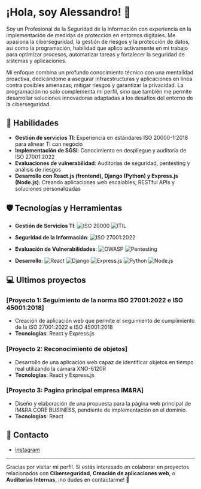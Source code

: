 # ¡Hola, soy Alessandro! 👋

Soy un Profesional de la Seguridad de la Información con experiencia en la implementación de medidas de protección en entornos digitales. Me apasiona la ciberseguridad, la gestión de riesgos y la protección de datos, así como la programación, habilidad que aplico activamente en mi trabajo para optimizar procesos, automatizar tareas y fortalecer la seguridad de sistemas y aplicaciones.

Mi enfoque combina un profundo conocimiento técnico con una mentalidad proactiva, dedicándome a asegurar infraestructuras y aplicaciones en línea contra posibles amenazas, mitigar riesgos y garantizar la privacidad. La programación no solo complementa mi perfil, sino que también me permite desarrollar soluciones innovadoras adaptadas a los desafíos del entorno de la ciberseguridad.

## 🔐 Habilidades

- **Gestión de servicios TI**: Experiencia en estándares ISO 20000-1:2018 para alinear TI con negocio
- **Implementación de SGSI**: Conocimiento en despliegue y auditoría de ISO 27001:2022
- **Evaluaciones de vulnerabilidad**: Auditorías de seguridad, pentesting y análisis de riesgos
- **Desarrollo con React.js (frontend), Django (Python) y Express.js (Node.js)**: Creando aplicaciones web escalables, RESTful APIs y soluciones personalizadas

## 🛡️ Tecnologías y Herramientas

- **Gestión de Servicios TI**: 
  ![ISO 20000](https://img.shields.io/badge/ISO%2020000-1-004584?style=for-the-badge&logo=iso&logoColor=white)
  ![ITIL](https://img.shields.io/badge/ITIL-0F7DC2?style=for-the-badge&logo=itil&logoColor=white)

- **Seguridad de la Información**: 
  ![ISO 27001:2022](https://img.shields.io/badge/ISO%2027001-004584?style=for-the-badge&logo=iso&logoColor=white)

- **Evaluación de Vulnerabilidades**: 
  ![OWASP](https://img.shields.io/badge/OWASP-000000?style=for-the-badge&logo=owasp&logoColor=white)
  ![Pentesting](https://img.shields.io/badge/Pentesting-FF6D00?style=for-the-badge&logo=metasploit&logoColor=white)

- **Desarrollo**: 
  ![React](https://img.shields.io/badge/React-61DAFB?style=for-the-badge&logo=react&logoColor=black)
  ![Django](https://img.shields.io/badge/Django-092E20?style=for-the-badge&logo=django&logoColor=white)
  ![Express.js](https://img.shields.io/badge/Express.js-000000?style=for-the-badge&logo=express&logoColor=white)
  ![Python](https://img.shields.io/badge/Python-3776AB?style=for-the-badge&logo=python&logoColor=white)
  ![Node.js](https://img.shields.io/badge/Node.js-339933?style=for-the-badge&logo=node.js&logoColor=white)

## 💻 Ultimos proyectos

### [Proyecto 1: Seguimiento de la norma ISO 27001:2022 e ISO 45001:2018]
- Creación de aplicación web que permite el seguimiento de cumplimiento de la ISO 27001:2022 e ISO 45001:2018
- **Tecnologías**: React y Express.js

### [Proyecto 2: Reconocimiento de objetos]
- Desarrollo de una aplicación web capaz de identificar objetos en tiempo real utilizando la cámara XNO-6120R
- **Tecnologías**: React y Express.js

### [Proyecto 3: Pagina principal empresa IM&RA]
- Diseño y elaboración de una propuesta para la página web principal de IM&RA CORE BUSINESS, pendiente de implementación en el dominio.
- **Tecnologías**: React

## 📧 Contacto

- [Instagram](https://www.instagram.com/alessandro___3112?igsh=MW1semp3M2dmMGxiMg==)

---

Gracias por visitar mi perfil. Si estás interesado en colaborar en proyectos relacionados con **Ciberseguridad**, **Creación de aplicaciones web**, o **Auditorías Internas**, ¡no dudes en contactarme! 🚀
